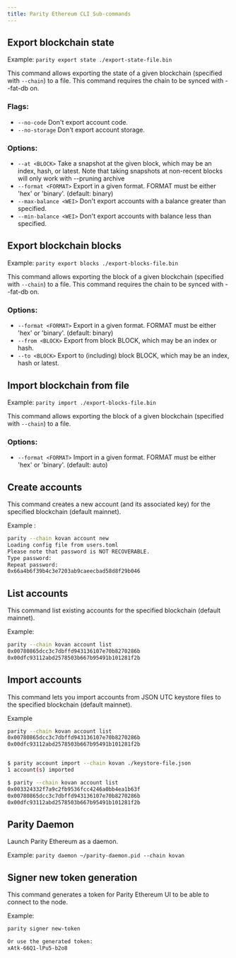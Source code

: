 ```yaml
---
title: Parity Ethereum CLI Sub-commands
---
```


## Export blockchain state

Example: `parity export state ./export-state-file.bin`

This command allows exporting the state of a given blockchain (specified with `--chain`) to a file.
This command requires the chain to be synced with --fat-db on.

### Flags:
- `--no-code`       Don't export account code.
- `--no-storage`    Don't export account storage.

### Options:
- `--at <BLOCK>`           Take a snapshot at the given block, which may be an index, hash, or latest. Note that taking snapshots at non-recent blocks will only work with --pruning archive
- `--format <FORMAT>`      Export in a given format. FORMAT must be either 'hex' or 'binary'. (default: binary)
- `--max-balance <WEI>`    Don't export accounts with a balance greater than specified.
- `--min-balance <WEI>`    Don't export accounts with balance less than specified.

## Export blockchain blocks

Example: `parity export blocks ./export-blocks-file.bin`

This command allows exporting the block of a given blockchain (specified with `--chain`) to a file.
This command requires the chain to be synced with --fat-db on.

### Options:
- `--format <FORMAT>`    Export in a given format. FORMAT must be either 'hex' or 'binary'. (default: binary)
- `--from <BLOCK>`       Export from block BLOCK, which may be an index or hash.
- `--to <BLOCK>`         Export to (including) block BLOCK, which may be an index, hash or latest.

## Import blockchain from file

Example: `parity import ./export-blocks-file.bin`

This command allows exporting the block of a given blockchain (specified with `--chain`) to a file.

### Options:
- `--format <FORMAT>`    Import in a given format. FORMAT must be either 'hex' or 'binary'. (default: auto)

## Create accounts

This command creates a new account (and its associated key) for the specified blockchain (default mainnet).

Example :
```bash
parity --chain kovan account new
Loading config file from users.toml
Please note that password is NOT RECOVERABLE.
Type password: 
Repeat password:
0x66a4b6f39b4c3e7203ab9caeecbad58d8f29b046
```


## List accounts

This command list existing accounts for the specified blockchain (default mainnet).

Example:
```bash
parity --chain kovan account list
0x00780865dcc3c7dbffd943136107e70b8270286b
0x00dfc93112abd2578503b667b95491b101281f2b
```

## Import accounts

This command lets you import accounts from JSON UTC keystore files to the specified blockchain (default mainnet).

Example
```bash
parity --chain kovan account list
0x00780865dcc3c7dbffd943136107e70b8270286b
0x00dfc93112abd2578503b667b95491b101281f2b


$ parity account import --chain kovan ./keystore-file.json 
1 account(s) imported

$ parity --chain kovan account list
0x003324332f7a9c2fb9536fcc4246a0bb4ea1b63f
0x00780865dcc3c7dbffd943136107e70b8270286b
0x00dfc93112abd2578503b667b95491b101281f2b
```

## Parity Daemon

Launch Parity Ethereum as a daemon.

Example:
`parity daemon ~/parity-daemon.pid --chain kovan`



## Signer new token generation

This command generates a token for Parity Ethereum UI to be able to connect to the node.

Example:
```bash
parity signer new-token

Or use the generated token:
xAtk-66Q1-lPu5-b2o8
```


